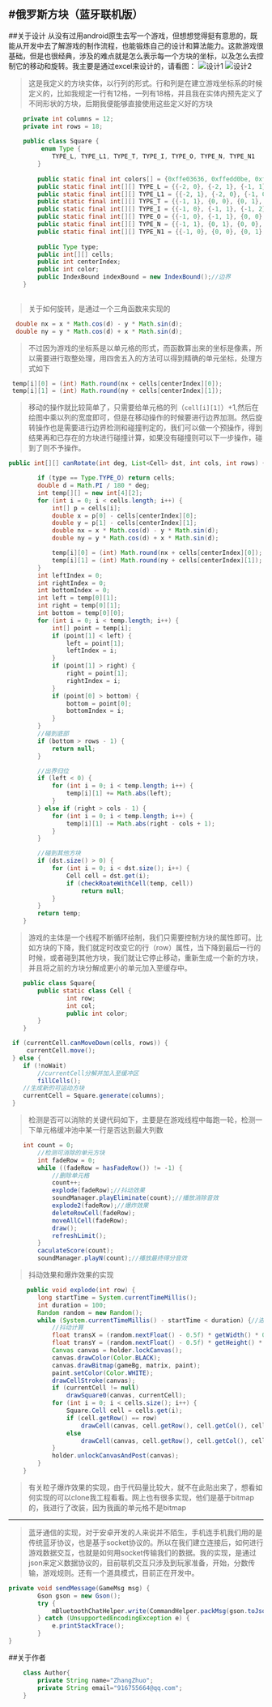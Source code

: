 #俄罗斯方块（蓝牙联机版）
----
##关于设计
从没有过用android原生去写一个游戏，但想想觉得挺有意思的，既能从开发中去了解游戏的制作流程，也能锻炼自己的设计和算法能力。这款游戏很基础，但是也很经典，涉及的难点就是怎么表示每一个方块的坐标，以及怎么去控制它的移动和旋转。我主要是通过excel来设计的，请看图：
![设计1](img/design)
![设计2](img/design2)
>这是我定义的方块实体，以行列的形式。行和列是在建立游戏坐标系的时候定义的，比如我规定一行有12格，一列有18格，并且我在实体内预先定义了不同形状的方块，后期我便能够直接使用这些定义好的方块
```java
    private int columns = 12;
    private int rows = 18;
    
    public class Square {
         enum Type {
            TYPE_L, TYPE_L1, TYPE_T, TYPE_I, TYPE_O, TYPE_N, TYPE_N1
        }
    
        public static final int colors[] = {0xffe03636, 0xffedd0be, 0xffff534d, 0xff25c6fc};
        public static final int[][] TYPE_L = {{-2, 0}, {-2, 1}, {-1, 1}, {0, 1}};//index 2
        public static final int[][] TYPE_L1 = {{-2, 1}, {-2, 0}, {-1, 0}, {0, 0}};//index 2
        public static final int[][] TYPE_T = {{-1, 1}, {0, 0}, {0, 1}, {0, 2}};//index 2
        public static final int[][] TYPE_I = {{-1, 0}, {-1, 1}, {-1, 2}, {-1, 3}};
        public static final int[][] TYPE_O = {{-1, 0}, {-1, 1}, {0, 0}, {0, 1}};
        public static final int[][] TYPE_N = {{-1, 1}, {0, 1}, {0, 0}, {1, 0}};//1
        public static final int[][] TYPE_N1 = {{-1, 0}, {0, 0}, {0, 1}, {1, 1}};//1
    
        public Type type;
        public int[][] cells;
        public int centerIndex;
        public int color;
        public IndexBound indexBound = new IndexBound();//边界
    }
    
```
>关于如何旋转，是通过一个三角函数来实现的
```java
  double nx = x * Math.cos(d) - y * Math.sin(d);
  double ny = y * Math.cos(d) + x * Math.sin(d);    
```
>不过因为游戏的坐标系是以单元格的形式，而函数算出来的坐标是像素，所以需要进行取整处理，用四舍五入的方法可以得到精确的单元坐标，处理方式如下
```java
 temp[i][0] = (int) Math.round(nx + cells[centerIndex][0]);
 temp[i][1] = (int) Math.round(ny + cells[centerIndex][1]);
```
>移动的操作就比较简单了，只需要给单元格的列（<code>cell[i][1]</code>）+1,然后在绘图中乘以列的宽度即可，但是在移动操作的时候要进行边界加测。然后旋转操作也是需要进行边界检测和碰撞判定的，我们可以做一个预操作，得到结果再和已存在的方块进行碰撞计算，如果没有碰撞则可以下一步操作，碰到了则不予操作。
```java
public int[][] canRotate(int deg, List<Cell> dst, int cols, int rows) {

        if (type == Type.TYPE_O) return cells;
        double d = Math.PI / 180 * deg;
        int temp[][] = new int[4][2];
        for (int i = 0; i < cells.length; i++) {
            int[] p = cells[i];
            double x = p[0] - cells[centerIndex][0];
            double y = p[1] - cells[centerIndex][1];
            double nx = x * Math.cos(d) - y * Math.sin(d);
            double ny = y * Math.cos(d) + x * Math.sin(d);

            temp[i][0] = (int) Math.round(nx + cells[centerIndex][0]);
            temp[i][1] = (int) Math.round(ny + cells[centerIndex][1]);
        }
        int leftIndex = 0;
        int rightIndex = 0;
        int bottomIndex = 0;
        int left = temp[0][1];
        int right = temp[0][1];
        int bottom = temp[0][0];
        for (int i = 0; i < temp.length; i++) {
            int[] point = temp[i];
            if (point[1] < left) {
                left = point[1];
                leftIndex = i;
            }
            if (point[1] > right) {
                right = point[1];
                rightIndex = i;
            }
            if (point[0] > bottom) {
                bottom = point[0];
                bottomIndex = i;
            }
        }
        //碰到底部
        if (bottom > rows - 1) {
            return null;
        }

        //出界归位
        if (left < 0) {
            for (int i = 0; i < temp.length; i++) {
                temp[i][1] += Math.abs(left);
            }
        } else if (right > cols - 1) {
            for (int i = 0; i < temp.length; i++) {
                temp[i][1] -= Math.abs(right - cols + 1);
            }
        }

        //碰到其他方块
        if (dst.size() > 0) {
            for (int i = 0; i < dst.size(); i++) {
                Cell cell = dst.get(i);
                if (checkRoateWithCell(temp, cell))
                    return null;
            }
        }
        return temp;
    }
```
>游戏的主体是一个线程不断循环绘制，我们只需要控制方块的属性即可。比如方块的下降，我们就定时改变它的行（row）属性，当下降到最后一行的时候，或者碰到其他方块，我们就让它停止移动，重新生成一个新的方块，并且将之前的方块分解成更小的单元加入至缓存中。
```java
    public class Square{
        public static class Cell {
                int row;
                int col;
                public int color;
        }
    }
```
```java
 if (currentCell.canMoveDown(cells, rows)) {
     currentCell.move();
 } else {
    if (!noWait)
        //currentCell分解并加入至缓冲区
        fillCells();
    //生成新的可运动方块
    currentCell = Square.generate(columns);
 }
```
>检测是否可以消除的关键代码如下，主要是在游戏线程中每跑一轮，检测一下单元格缓冲池中某一行是否达到最大列数
```java
    int count = 0;
        //检测可消除的单元方块
        int fadeRow = 0;
        while ((fadeRow = hasFadeRow()) != -1) {
            //删除单元格
            count++;
            explode(fadeRow);//抖动效果
            soundManager.playEliminate(count);//播放消除音效
            explode2(fadeRow);//爆炸效果
            deleteRowCell(fadeRow);
            moveAllCell(fadeRow);
            draw();
            refreshLimit();
        }
        caculateScore(count);
        soundManager.playN(count);//播放最终得分音效
```
>抖动效果和爆炸效果的实现
```java
     public void explode(int row) {
        long startTime = System.currentTimeMillis();
        int duration = 100;
        Random random = new Random();
        while (System.currentTimeMillis() - startTime < duration) {//进度控制
            //抖动计算
            float transX = (random.nextFloat() - 0.5f) * getWidth() * 0.01f;
            float transY = (random.nextFloat() - 0.5f) * getHeight() * 0.01f;
            Canvas canvas = holder.lockCanvas();
            canvas.drawColor(Color.BLACK);
            canvas.drawBitmap(gameBg, matrix, paint);
            paint.setColor(Color.WHITE);
            drawCellStroke(canvas);
            if (currentCell != null)
                drawSquare0(canvas, currentCell);
            for (int i = 0; i < cells.size(); i++) {
                Square.Cell cell = cells.get(i);
                if (cell.getRow() == row)
                    drawCell(canvas, cell.getRow(), cell.getCol(), cell.color, transX, transY);
                else
                    drawCell(canvas, cell.getRow(), cell.getCol(), cell.color);
            }
            holder.unlockCanvasAndPost(canvas);
        }
    }
```
>有关粒子爆炸效果的实现，由于代码量比较大，就不在此贴出来了，想看如何实现的可以clone我工程看看。网上也有很多实现，他们是基于bitmap的，我进行了改装，因为我画的单元格不是bitmap

---
>蓝牙通信的实现，对于安卓开发的人来说并不陌生，手机连手机我们用的是传统蓝牙协议，也是基于socket协议的。所以在我们建立连接后，如何进行游戏数据交互，也就是如何用socket传输我们的数据。我的实现，是通过json来定义数据协议的，目前联机交互只涉及到玩家准备，开始，分数传输，游戏规则。还有一个道具模式，目前正在开发中。
```java
private void sendMessage(GameMsg msg) {
        Gson gson = new Gson();
        try {
            mBluetoothChatHelper.write(CommandHelper.packMsg(gson.toJson(msg)));
        } catch (UnsupportedEncodingException e) {
            e.printStackTrace();
        }
}
```
##关于作者

```java
    class Author{
        private String name="ZhangZhuo";
        private String email="916755664@qq.com";
    }
```